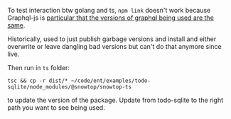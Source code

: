 To test interaction btw golang and ts, `npm link` doesn't work because Graphql-js is [particular that the versions of graphql being used are the same](https://github.com/graphql/graphql-js/issues/1091).

Historically, used to just publish garbage versions and install and either overwrite or leave dangling bad versions but can't do that anymore since live.

Then run in `ts` folder:

```shell
tsc && cp -r dist/* ~/code/ent/examples/todo-sqlite/node_modules/@snowtop/snowtop-ts
```

to update the version of the package. Update from todo-sqlite to the right path you want to see being used.